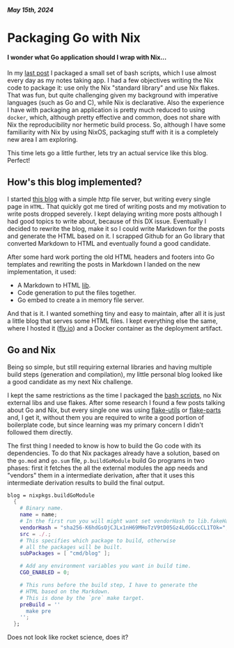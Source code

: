 
##### May 15th, 2024

# Packaging Go with Nix
#### I wonder what Go application should I wrap with Nix... 

In my [last post](https://cesarfuhr.dev/blog/packaging_bash_wth_nix.html) I packaged a small set of bash scripts, which I use almost every day as my notes taking app. I had a few objectives writing the Nix code to package it: use only the Nix "standard library" and use Nix flakes. That was fun, but quite challenging given my background with imperative languages (such as Go and C), while Nix is declarative. Also the experience I have with packaging an application is pretty much reduced to using `docker`, which, although pretty effective and common, does not share with Nix the reproducibility nor hermetic build process. So, although I have some familiarity with Nix by using NixOS, packaging stuff with it is a completely new area I am exploring. 

This time lets go a little further, lets try an actual service like this blog. Perfect! 

## How's this blog implemented?

I started [this blog](https://github.com/cesarFuhr/cesarfuhr.dev-app) with a simple http file server, but writing every single page in `HTML`. That quickly got me tired of writing posts and my motivation to write posts dropped severely. I kept delaying writing more posts although I had good topics to write about, because of this DX issue. Eventually I decided to rewrite the blog, make it so I could write Markdown for the posts and generate the HTML based on it. I scrapped Github for an Go library that converted Markdown to HTML and eventually found a good candidate. 

After some hard work porting the old HTML headers and footers into Go templates and rewriting the posts in Markdown I landed on the new implementation, it used:

- A Markdown to HTML [lib](github.com/gomarkdown/markdown).
- Code generation to put the files together.
- Go embed to create a in memory file server. 

And that is it. I wanted something tiny and easy to maintain, after all it is just a little blog that serves some HTML files. I kept everything else the same, where I hosted it ([fly.io](https://fly.io)) and a Docker container as the deployment artifact.

## Go and Nix

Being so simple, but still requiring external libraries and having multiple build steps (generation and compilation), my little personal blog looked like a good candidate as my next Nix challenge.

I kept the same restrictions as the time I packaged the [bash scripts](http://localhost:8080/blog/packaging_bash_wth_nix.html), no Nix external libs and use flakes. After some research I found a few posts talking about Go and Nix, but every single one was using [flake-utils](https://github.com/numtide/flake-utils) or [flake-parts](https://flake.parts/) and, I get it, without them you are required to write a good portion of boilerplate code, but since learning was my primary concern I didn't followed them directly.

The first thing I needed to know is how to build the Go code with its dependencies. To do that Nix packages already have a solution, based on the `go.mod` and `go.sum` file, `p.buildGoModule` build Go programs in two phases: first it fetches the all the external modules the app needs and "vendors" them in a intermediate derivation, after that it uses this intermediate derivation results to build the final output.

```nix
blog = nixpkgs.buildGoModule
  {
    # Binary name.
    name = name;
    # In the first run you will might want set vendorHash to lib.fakeHash.
    vendorHash = "sha256-K6hdGsOjCJLx1nH69MHoTzV9tD05Gz4LdGGccCL1TOk=";
    src = ./.;
    # This specifies which package to build, otherwise
    # all the packages will be built.
    subPackages = [ "cmd/blog" ];

    # Add any environment variables you want in build time.
    CGO_ENABLED = 0;

    # This runs before the build step, I have to generate the
    # HTML based on the Markdown.
    # This is done by the `pre` make target.
    preBuild = ''
      make pre
    '';
  };
```

Does not look like rocket science, does it?
